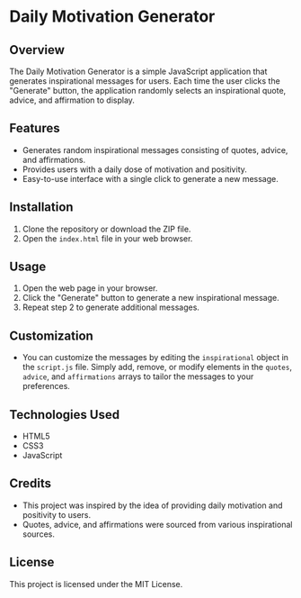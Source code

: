 
# Daily Motivation Generator

## Overview

The Daily Motivation Generator is a simple JavaScript application that generates inspirational messages for users. Each time the user clicks the "Generate" button, the application randomly selects an inspirational quote, advice, and affirmation to display.

## Features

-   Generates random inspirational messages consisting of quotes, advice, and affirmations.
-   Provides users with a daily dose of motivation and positivity.
-   Easy-to-use interface with a single click to generate a new message.

## Installation

1.  Clone the repository or download the ZIP file.
2.  Open the `index.html` file in your web browser.

## Usage

1.  Open the web page in your browser.
2.  Click the "Generate" button to generate a new inspirational message.
3.  Repeat step 2 to generate additional messages.

## Customization

-   You can customize the messages by editing the `inspirational` object in the `script.js` file. Simply add, remove, or modify elements in the `quotes`, `advice`, and `affirmations` arrays to tailor the messages to your preferences.

## Technologies Used

-   HTML5
-   CSS3
-   JavaScript

## Credits

-   This project was inspired by the idea of providing daily motivation and positivity to users.
-   Quotes, advice, and affirmations were sourced from various inspirational sources.

## License

This project is licensed under the MIT License.